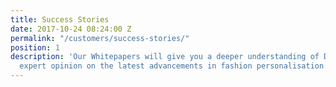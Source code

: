 ```yaml
---
title: Success Stories
date: 2017-10-24 08:24:00 Z
permalink: "/customers/success-stories/"
position: 1
description: 'Our Whitepapers will give you a deeper understanding of Dressipi and
  expert opinion on the latest advancements in fashion personalisation. '
---
```


